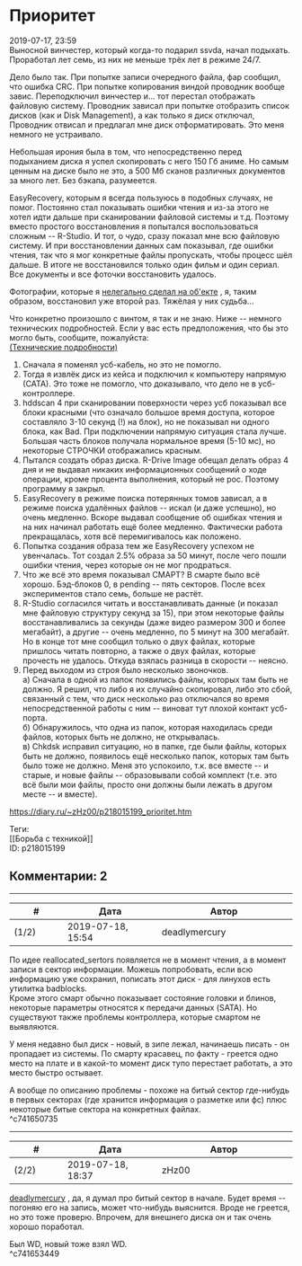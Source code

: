Приоритет
=========

  
2019-07-17, 23:59  
 Выносной винчестер, который когда-то подарил ssvda, начал подыхать. Проработал лет семь, из них не меньше трёх лет в режиме 24/7.   
   
 Дело было так. При попытке записи очередного файла, фар сообщил, что ошибка CRC. При попытке копирования виндой проводник вообще завис. Переподключил винчестер и... тот перестал отображать файловую систему. Проводник зависал при попытке отобразить список дисков (как и Disk Management), а как только я диск отключал, Проводник отвисал и предлагал мне диск отформатировать. Это меня немного не устраивало.   
   
 Небольшая ирония была в том, что непосредственно перед подыханием диска я успел скопировать с него 150 Гб аниме. Но самым ценным на диске было не это, а 500 Мб сканов различных документов за много лет. Без бэкапа, разумеется.   
   
 EasyRecovery, которым я всегда пользуюсь в подобных случаях, не помог. Постоянно стал показывать ошибки чтения и из-за этого не хотел идти дальше при сканировании файловой системы и т.д. Поэтому вместо простого восстановления я попытался воспользоваться сложным -- R-Studio. И тот, о чудо, сразу показал мне всю файловую систему. И при восстановлении данных сам показывал, где ошибки чтения, так что я мог конкретные файлы пропускать, чтобы процесс шёл дальше. В итоге не восстановился только один фильм и один сериал. Все документы и все фоточки восстановить удалось.   
   
 Фотографии, которые я  [нелегально сделал на об'екте](Как%20у%20меня%20возникли%20проблемы%20с%20законом)  , я, таким образом, восстановил уже второй раз. Тяжёлая у них судьба...   
   
 Что конкретно произошло с винтом, я так и не знаю. Ниже -- немного технических подробностей. Если у вас есть предположения, что бы это могло быть, сообщите, пожалуйста:   
  [(Технические подробности)](https://zHz00.diary.ru/p218015199.htm?index=1#linkmore218015199m1)      
 1. Сначала я поменял усб-кабель, но это не помогло.   
 2. Тогда я извлёк диск из кейса и подключил к компьютеру напрямую (САТА). Это тоже не помогло, что доказывало, что дело не в усб-контроллере.   
 3. hddscan 4 при сканировании поверхности через усб показывал все блоки красными (что означало большое время доступа, которое составляло 3-10 секунд (!) на блок), но не показывал ни одного блока, как Bad. При подключении напрямую ситуация стала лучше. Большая часть блоков получала нормальное время (5-10 мс), но некоторые СТРОЧКИ отображались красным.   
 4. Пытался создать образ диска. R-Drive Image обещал делать образ 4 дня и не выдавал никаких информационных сообщений о ходе операции, кроме процента выполнения, который не рос. Поэтому программу я закрыл.   
 5. EasyRecovery в режиме поиска потерянных томов зависал, а в режиме поиска удалённых файлов -- искал (и даже успешно), но очень медленно. Вскоре выдавал сообщение об ошибках чтения и на них начинал работать ещё более медленно. Фактически работа прекращалась, хотя всё перемигивалось как положено.   
 6. Попытка создания образа тем же EasyRecovery успехом не увенчалась. Тот создал 2.5% образа за 50 минут, после чего пошли ошибки чтения, через которые он не мог продраться.   
 7. Что же всё это время показывал СМАРТ? В смарте было всё хорошо. Бэд-блоков 0, в pending -- пять секторов. После всех экспериментов стало семь, больше не растёт.   
 8. R-Studio согласился читать и восстанавливать данные (и показал мне файловую структуру секунд за 15), при этом некоторые файлы восстанавливались за секунды (даже видео размером 300 и более мегабайт), а другие -- очень медленно, по 5 минут на 300 мегабайт. Но в конце тот мне сообщил только о двух файлах, которые пришлось читать повторно, а также о двух файлах, которые прочесть не удалось. Откуда взялась разница в скорости -- неясно.   
 9. Перед выходом из строя было несколько звоночков.   
 а) Сначала в одной из папок появились файлы, которых там быть не должно. Я решил, что либо я их случайно скопировал, либо это сбой, связанный с тем, что диск несколько раз отключался во время непосредственной работы с ним -- виноват тут плохой контакт усб-порта.   
 б) Обнаружилось, что одна из папок, которая находилась среди файлов, которых быть не должно, не открывалась.   
 в) Chkdsk исправил ситуацию, но в папке, где были файлы, которых быть не должно, появилось ещё несколько папок, которых там быть было тоже не должно. Меня это успокоило, т.к. все вместе -- и старые, и новые файлы -- образовывали собой комплект (т.е. это всё были мои файлы, просто они должны были лежать в другом месте -- и вместе).     
  
<https://diary.ru/~zHz00/p218015199_prioritet.htm>  
  
Теги:  
[[Борьба с техникой]]  
ID: p218015199  


Комментарии: 2
--------------

  


---



|         #         |              Дата              |                     Автор                     |           ID           |
| --- | --- | --- | --- |
| (1/2) | 2019-07-18, 15:54 | deadlymercury | c741650735 |

  
 По идее reallocated\_sertors появляется не в момент чтения, а в момент записи в сектор информации. Можешь попробовать, если всю информацию уже сохранил, пописать этот диск - для линухов есть утилитка badblocks.   
 Кроме этого смарт обычно показывает состояние головки и блинов, некоторые параметры относятся к передачи данных (SATA). Но существуют также проблемы контроллера, которые смартом не выявляются.   
   
 У меня недавно был диск - новый, в зипе лежал, начинаешь писать - он пропадает из системы. По смарту красавец, по факту - греется одно место на плате и в какой-то момент диск тупо перестает работать, а это место быстро остывает.   
   
 А вообще по описанию проблемы - похоже на битый сектор где-нибудь в первых секторах (где хранится информация о разметке или фс) плюс некоторые битые сектора на конкретных файлах.   
 ^c741650735

---



|         #         |              Дата              |                     Автор                     |           ID           |
| --- | --- | --- | --- |
| (2/2) | 2019-07-18, 18:37 | zHz00 | c741653449 |

  
  [deadlymercury](http://crazysupp.diary.ru "Записки безумного саппорта")  , да, я думал про битый сектор в начале. Будет время -- погоняю его на запись, может что-нибудь выяснится. Вроде не греется, но это тоже проверю. Впрочем, для внешнего диска он и так очень хорошо поработал.   
   
 Был WD, новый тоже взял WD.   
 ^c741653449